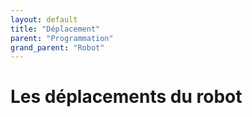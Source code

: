 ```yaml
---
layout: default
title: "Déplacement"
parent: "Programmation"
grand_parent: "Robot"
---
```

# Les déplacements du robot
